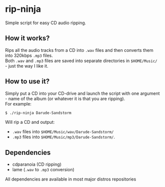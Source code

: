 # rip-ninja
Simple script for easy CD audio ripping.

## How it works?
Rips all the audio tracks from a CD into `.wav` files and then converts them into 320kbps `.mp3` files.  
Both `.wav` and `.mp3` files are saved into separate directories in `$HOME/Music/` - just the way I like it.

## How to use it?
Simply put a CD into your CD-drive and launch the script with one argument - name of the album (or whatever it is that you are ripping).  
For example:
```bash
$ ./rip-ninja Darude-Sandstorm
```
Will rip a CD and output: 
- `.wav` files into `$HOME/Music/wav/Darude-Sandstorm/`
- `.mp3` files into `$HOME/Music/mp3/Darude-Sandstorm/`.


## Dependencies
- cdparanoia (CD ripping)
- lame (`.wav` to `.mp3` conversion)

All dependencies are available in most major distros repositories
